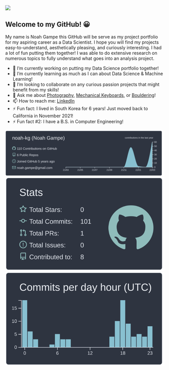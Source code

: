 <div>
    <img src="https://user-images.githubusercontent.com/23434317/158493613-a00c5302-ff87-4163-bea3-497c29be6ca9.jpg" width="800px">
</div>

## Welcome to my GitHub! 😀

<!--
**noah-kg/noah-kg** is a ✨ _special_ ✨ repository because its `README.md` (this file) appears on your GitHub profile.
--> 

My name is Noah Gampe this GitHub will be serve as my project portfolio for my aspiring career as a Data Scientist. I hope you will find my projects easy-to-understand, aesthetically pleasing, and curiously interesting. I had a lot of fun putting them together! I was able to do extensive research on numerous topics to fully understand what goes into an analysis project.

- 🔭 I’m currently working on putting my Data Science portfolio together!
- 🌱 I’m currently learning as much as I can about Data Science & Machine Learning!
- 👯 I’m looking to collaborate on any curious passion projects that might benefit from my skills!
- 💬 Ask me about [Photography](https://www.instagram.com/n0ah_kg), [Mechanical Keyboards](https://www.reddit.com/r/MechanicalKeyboards/), or [Bouldering](https://www.instagram.com/noah_likes_climbing/)!
- 📫 How to reach me: [LinkedIn](https://www.linkedin.com/in/noahgampe/)
- ⚡ Fun fact: I lived in South Korea for 6 years! Just moved back to California in November 2021!
- ⚡ Fun fact #2: I have a B.S. in Computer Engineering!

![](https://raw.githubusercontent.com/noah-kg/noah-kg/main/profile-summary-card-output/nord_dark/0-profile-details.svg)
![](https://raw.githubusercontent.com/noah-kg/noah-kg/main/profile-summary-card-output/nord_dark/3-stats.svg)![](https://raw.githubusercontent.com/noah-kg/noah-kg/main/profile-summary-card-output/nord_dark/4-productive-time.svg)

<!-- [![Noahs's GitHub stats](https://github-readme-stats.vercel.app/api?username=noah-kg&count_private=true&show_icons=true&theme=radical&hide_rank=false)](https://github.com/anuraghazra/github-readme-stats) -->

<!-- [![Top Langs](https://github-readme-stats.vercel.app/api/top-langs/?username=noah-kg)](https://github.com/anuraghazra/github-readme-stats) -->
